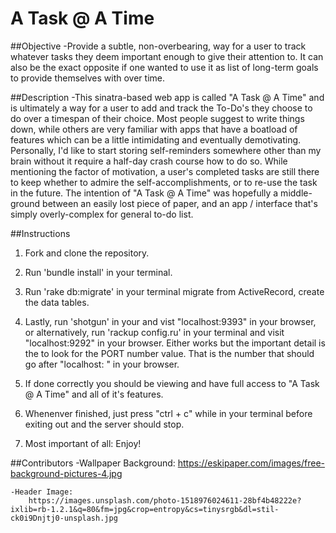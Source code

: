 # A Task @ A Time

##Objective
    -Provide a subtle, non-overbearing, way for a user to track whatever tasks they deem important enough to give their attention to. It can also be the exact opposite if one wanted to use it as list of long-term goals to provide themselves with over time.

##Description
    -This sinatra-based web app is called "A Task @ A Time" and is ultimately a way for a user to add and track the To-Do's they choose to do over a timespan of their choice. Most people suggest to write things down, while others are very familiar with apps that have a boatload of features which can be a little intimidating and eventually demotivating. Personally, I'd like to start storing self-reminders somewhere other than my brain without it require a half-day crash course how to do so. While mentioning the factor of motivation, a user's completed tasks are still there to keep whether to admire the self-accomplishments, or to re-use the task in the future. The intention of "A Task @ A Time" was hopefully a middle-ground between an easily lost piece of paper, and an app / interface that's simply overly-complex for general to-do list.

##Instructions

1. Fork and clone the repository.

2. Run 'bundle install' in your terminal.

3. Run 'rake db:migrate' in your terminal migrate from ActiveRecord, create the data   tables.

4. Lastly, run 'shotgun' in your and vist "localhost:9393" in your browser, or alternatively, run 'rackup config.ru' in your terminal and visit "localhost:9292" in your browser. Either works but the important detail is the to look for the PORT number value. That is the number that should go after "localhost: " in your browser.

5. If done correctly you should be viewing and have full access to "A Task @ A Time" and all of it's features. 

6. Whenenver finished, just press "ctrl + c" while in your terminal before exiting out and the server should stop. 

7. Most important of all: Enjoy!


##Contributors 
    -Wallpaper Background: 
        https://eskipaper.com/images/free-background-pictures-4.jpg

    -Header Image:
        https://images.unsplash.com/photo-1518976024611-28bf4b48222e?ixlib=rb-1.2.1&q=80&fm=jpg&crop=entropy&cs=tinysrgb&dl=stil-ck0i9Dnjtj0-unsplash.jpg